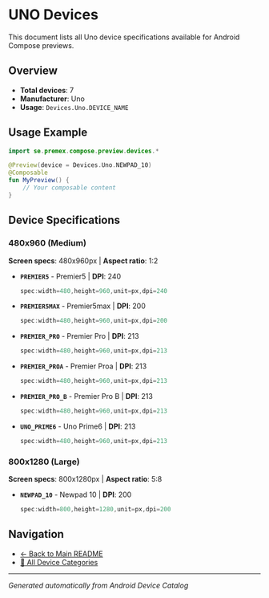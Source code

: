 # UNO Devices

This document lists all Uno device specifications available for Android Compose previews.

## Overview

- **Total devices**: 7
- **Manufacturer**: Uno
- **Usage**: `Devices.Uno.DEVICE_NAME`

## Usage Example

```kotlin
import se.premex.compose.preview.devices.*

@Preview(device = Devices.Uno.NEWPAD_10)
@Composable
fun MyPreview() {
    // Your composable content
}
```

## Device Specifications

### 480x960 (Medium)

**Screen specs**: 480x960px | **Aspect ratio**: 1:2

- **`PREMIER5`** - Premier5 | **DPI**: 240
  ```kotlin
  spec:width=480,height=960,unit=px,dpi=240
  ```

- **`PREMIER5MAX`** - Premier5max | **DPI**: 200
  ```kotlin
  spec:width=480,height=960,unit=px,dpi=200
  ```

- **`PREMIER_PRO`** - Premier Pro | **DPI**: 213
  ```kotlin
  spec:width=480,height=960,unit=px,dpi=213
  ```

- **`PREMIER_PROA`** - Premier Proa | **DPI**: 213
  ```kotlin
  spec:width=480,height=960,unit=px,dpi=213
  ```

- **`PREMIER_PRO_B`** - Premier Pro B | **DPI**: 213
  ```kotlin
  spec:width=480,height=960,unit=px,dpi=213
  ```

- **`UNO_PRIME6`** - Uno Prime6 | **DPI**: 213
  ```kotlin
  spec:width=480,height=960,unit=px,dpi=213
  ```

### 800x1280 (Large)

**Screen specs**: 800x1280px | **Aspect ratio**: 5:8

- **`NEWPAD_10`** - Newpad 10 | **DPI**: 200
  ```kotlin
  spec:width=800,height=1280,unit=px,dpi=200
  ```

## Navigation

- [← Back to Main README](../../README.md)
- [📱 All Device Categories](../README.md)

---
*Generated automatically from Android Device Catalog*
